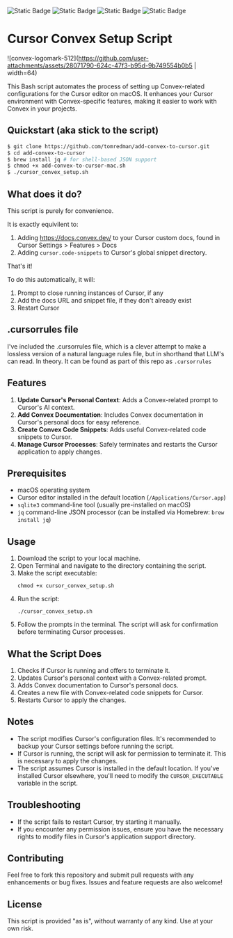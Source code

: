 ![Static Badge](https://img.shields.io/badge/platform-convex-orange) ![Static Badge](https://img.shields.io/badge/script-bash-green) ![Static Badge](https://img.shields.io/badge/version-0.1-yellow) ![Static Badge](https://img.shields.io/badge/contributions-accepting-green)


# Cursor Convex Setup Script
![convex-logomark-512](https://github.com/user-attachments/assets/28071790-624c-47f3-b95d-9b749554b0b5 | width=64)

This Bash script automates the process of setting up Convex-related configurations for the Cursor editor on macOS. It enhances your Cursor environment with Convex-specific features, making it easier to work with Convex in your projects.

## Quickstart (aka stick to the script)

```bash
$ git clone https://github.com/tomredman/add-convex-to-cursor.git
$ cd add-convex-to-cursor
$ brew install jq # for shell-based JSON support
$ chmod +x add-convex-to-cursor-mac.sh
$ ./cursor_convex_setup.sh
```

## What does it do?

This script is purely for convenience.

It is exactly equivilent to:

1. Adding https://docs.convex.dev/ to your Cursor custom docs, found in Cursor Settings > Features > Docs
2. Adding `cursor.code-snippets` to Cursor's global snippet directory.

That's it!

To do this automatically, it will:

1. Prompt to close running instances of Cursor, if any
2. Add the docs URL and snippet file, if they don't already exist
3. Restart Cursor

## .cursorrules file

I've included the .cursorrules file, which is a clever attempt to make a lossless version of a natural language rules file, but in shorthand that LLM's can read. In theory. It can be found as part of this repo as `.cursorrules`

## Features

1. **Update Cursor's Personal Context**: Adds a Convex-related prompt to Cursor's AI context.
2. **Add Convex Documentation**: Includes Convex documentation in Cursor's personal docs for easy reference.
3. **Create Convex Code Snippets**: Adds useful Convex-related code snippets to Cursor.
4. **Manage Cursor Processes**: Safely terminates and restarts the Cursor application to apply changes.

## Prerequisites

- macOS operating system
- Cursor editor installed in the default location (`/Applications/Cursor.app`)
- `sqlite3` command-line tool (usually pre-installed on macOS)
- `jq` command-line JSON processor (can be installed via Homebrew: `brew install jq`)

## Usage

1. Download the script to your local machine.
2. Open Terminal and navigate to the directory containing the script.
3. Make the script executable:
   ```
   chmod +x cursor_convex_setup.sh
   ```
4. Run the script:
   ```
   ./cursor_convex_setup.sh
   ```
5. Follow the prompts in the terminal. The script will ask for confirmation before terminating Cursor processes.

## What the Script Does

1. Checks if Cursor is running and offers to terminate it.
2. Updates Cursor's personal context with a Convex-related prompt.
3. Adds Convex documentation to Cursor's personal docs.
4. Creates a new file with Convex-related code snippets for Cursor.
5. Restarts Cursor to apply the changes.

## Notes

- The script modifies Cursor's configuration files. It's recommended to backup your Cursor settings before running the script.
- If Cursor is running, the script will ask for permission to terminate it. This is necessary to apply the changes.
- The script assumes Cursor is installed in the default location. If you've installed Cursor elsewhere, you'll need to modify the `CURSOR_EXECUTABLE` variable in the script.

## Troubleshooting

- If the script fails to restart Cursor, try starting it manually.
- If you encounter any permission issues, ensure you have the necessary rights to modify files in Cursor's application support directory.

## Contributing

Feel free to fork this repository and submit pull requests with any enhancements or bug fixes. Issues and feature requests are also welcome!

## License

This script is provided "as is", without warranty of any kind. Use at your own risk.
